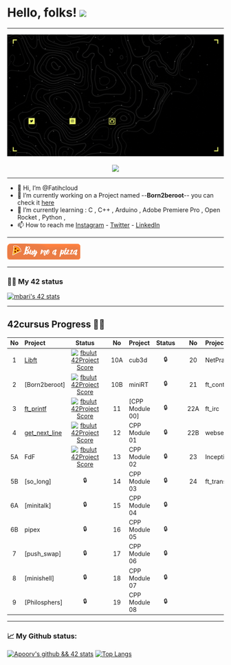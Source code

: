 # Hello, folks! <img src="https://github.com/barimehdi77/barimehdi77/blob/main/wave.gif" width="30px">
---

![Alt Text](https://github.com/Fatihcloud/Fatihcloud/blob/main/fatih%20(Facebook%20Kapak%20Foto%C4%9Fraf%C4%B1)%20(1280%20%C3%97%20720%20piksel)%20(Video)%20(1280%20%C3%97%20720%20piksel).gif)
<p align="center"><img align="center" src="https://komarev.com/ghpvc/?username=Fatihcloud&&color=blue&style=flat-square"></p>

---

- 👋 Hi, I’m @Fatihcloud
- 🔭 I’m currently working on a Project named --**Born2beroot**-- you can check it [here](https://github.com/Fatihcloud/Libft)
- 🌱 I’m currently learning : C , C++ , Arduino , Adobe Premiere Pro , Open Rocket , Python ,
- 📫 How to reach me [Instagram](https://www.instagram.com/fatihcloud/) - [Twitter](https://twitter.com/fatih_cloud) - [LinkedIn](https://www.linkedin.com/in/fatih-bulut-b240ba137)

---

[!["Buy Me A Pizza"](https://github.com/Fatihcloud/Fatihcloud/blob/main/orange_img(1).png)](https://www.buymeacoffee.com/Fatihcloud)

---

### 👨‍💻 My 42 status
[![mbari's 42 stats](https://badge42.herokuapp.com/api/stats/fbulut?cursus=C%20reloaded)](https://profile.intra.42.fr/users/fbulut)

---

## 42cursus Progress 💪🏻
| No  | Project                                     | Status |   | No  | Project                                   | Status |   | No  | Project                        | Status |
| :-: | :------------------------------------------ | :----: | - | :-: | :---------------------------------------- | :----: | - | :-: | :----------------------------- | :----: |
| 1   | [Libft](https://github.com/Fatihcloud/Libft_42)               | [![fbulut 42Project Score](https://badge42.herokuapp.com/api/project/fbulut/Libft)](https://github.com/Fatihcloud/Libft_42) |   | 10A | cub3d                                      | 🔒     |   | 20  | NetPractice                    | 🔒      |
| 2   | [Born2beroot]                               | [![fbulut 42Project Score](https://badge42.herokuapp.com/api/project/fbulut/Born2beroot)](https://github.com/Fatihcloud/Libft_42)  |   | 10B | miniRT                                     | 🔒     |   | 21  | ft_containers                  | 🔒      |
| 3   | [ft_printf](https://github.com/Fatihcloud/42ft_printf)                               |[![fbulut 42Project Score](https://badge42.herokuapp.com/api/project/fbulut/ft_printf)](https://github.com/Fatihcloud/42ft_printf)|   | 11  | [CPP Module 00]                            | 🔒     |   | 22A | ft_irc                         | 🔒      |
| 4   | [get_next_line](https://github.com/Fatihcloud/get_next_line_42)     | [![fbulut 42Project Score](https://badge42.herokuapp.com/api/project/fbulut/get_next_line)](https://github.com/Fatihcloud/get_next_line_42)  |   | 12  | CPP Module 01                              | 🔒     |   | 22B | webserv                        | 🔒      |
| 5A  | FdF                                         | [![fbulut 42Project Score](https://badge42.herokuapp.com/api/project/fbulut/FdF)](https://github.com/Fatihcloud/Libft_42)  |   | 13  | CPP Module 02                              | 🔒     |   | 23  | Inception                      | 🔒      |
| 5B  | [so_long]                                   | 🔒     |   | 14  | CPP Module 03                              | 🔒     |   | 24  | ft_transcendence               | 🔒      |
| 6A  | [minitalk]                                  | 🔒     |   | 15  | CPP Module 04                              | 🔒     |   |     |                                |         |
| 6B  | pipex                                       | 🔒     |   | 16  | CPP Module 05                              | 🔒     |   |     |                                |         |
| 7   | [push_swap]                                 | 🔒     |   | 17  | CPP Module 06                              | 🔒     |   |     |                                |         |
| 8   | [minishell]                                 | 🔒     |   | 18  | CPP Module 07                              | 🔒     |   |     |                                |         |
| 9   | [Philosphers]                               | 🔒     |   | 19  | CPP Module 08                              | 🔒     |   |     | 
---

### 📈 My Github status:
[![Apoorv's github && 42 stats](https://github-readme-stats.vercel.app/api?username=Fatihcloud&show_icons=true&theme=radical)](https://github.com/Fatihcloud)
[![Top Langs](https://github-readme-stats.vercel.app/api/top-langs/?username=Fatihcloud&layout=compact&theme=radical)](https://github.com/Fatihcloud)

<!---
Fatihcloud/Fatihcloud is a ✨ special ✨ repository because its `README.md` (this file) appears on your GitHub profile.
You can click the Preview link to take a look at your changes.
--->
